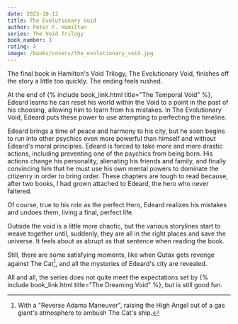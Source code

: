 ```yaml
---
date: 2023-10-12
title: The Evolutionary Void
author: Peter F. Hamilton
series: The Void Trilogy
book_number: 3
rating: 4
image: /books/covers/the_evolutionary_void.jpg
---
```


The final book in Hamilton's Void Trilogy, <span class="book-title">The
Evolutionary Void</span>, finishes off the story a little too quickly. The
ending feels rushed.

At the end of {% include book_link.html title="The Temporal Void" %}, Edeard
learns he can reset his world within the Void to a point in the past of his
choosing, allowing him to learn from his mistakes. In <span class="book-title">The
Evolutionary Void</span>, Edeard puts these power to use attempting to
perfecting the timeline.

Edeard brings a time of peace and harmony to his city, but he
soon begins to run into other psychics even more powerful than himself and
without Edeard's moral principles. Edeard is forced to take more and more
drastic actions, including preventing one of the psychics from being born. His
actions change his personality, alienating his friends and family, and finally
convincing him that he must use his own mental powers to dominate the
citizenry in order to bring order. These chapters are tough to read because,
after two books, I had grown attached to Edeard, the hero who never faltered.

Of course, true to his role as the perfect Hero, Edeard realizes his mistakes
and undoes them, living a final, perfect life.

Outside the void is a little more chaotic, but the various storylines start to
weave together until, suddenly, they are all in the right places and save the
universe. It feels about as abrupt as that sentence when reading the book.

Still, there are some satisfying moments, like when Qutax gets revenge against
The Cat[^adama], and all the mysteries of Edeard's city are revealed.

All and all, the series does not quite meet the expectations set by {% include
book_link.html title="The Dreaming Void" %}, but is still good fun.

[^adama]:
    With a "Reverse Adama Maneuver", raising the High Angel out of a gas
    giant's atmosphere to ambush The Cat's ship.
